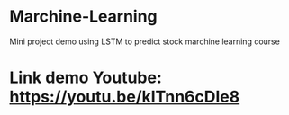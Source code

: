 # Marchine-Learning
Mini project demo using LSTM to predict stock marchine learning course
# Link demo Youtube: https://youtu.be/kITnn6cDIe8
